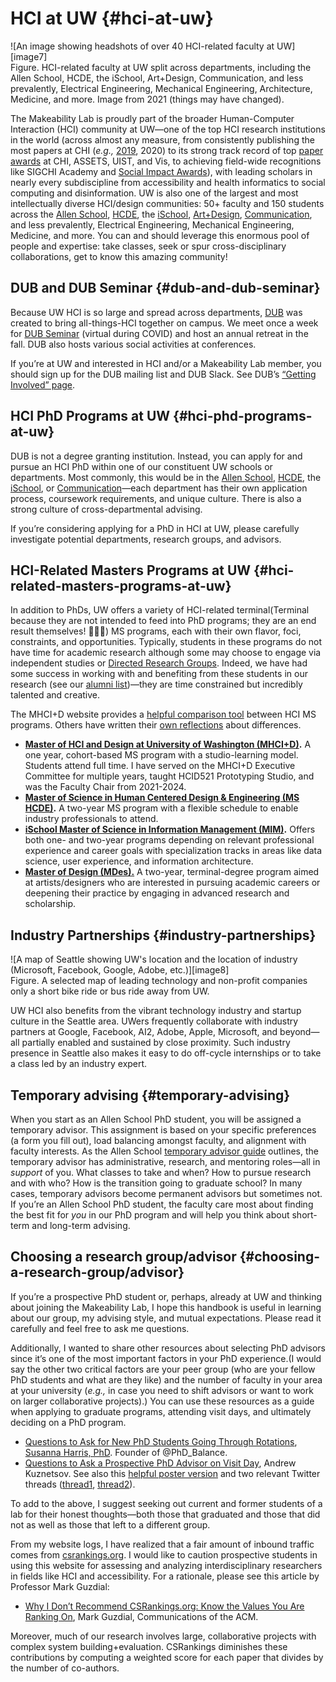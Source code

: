 # **HCI at UW** {#hci-at-uw}

![An image showing headshots of over 40 HCI-related faculty at UW][image7]  
Figure. HCI-related faculty at UW split across departments, including the Allen School, HCDE, the iSchool, Art+Design, Communication, and less prevalently, Electrical Engineering, Mechanical Engineering, Architecture, Medicine, and more. Image from 2021 (things may have changed).

The Makeability Lab is proudly part of the broader Human-Computer Interaction (HCI) community at UW—one of the top HCI research institutions in the world (across almost any measure, from consistently publishing the most papers at CHI (*e.g.,* [2019](https://www.kashyaptodi.com/chi2019/institutions), 2020\) to its strong track record of top [paper awards](https://jeffhuang.com/best_paper_awards/#chi) at CHI, ASSETS, UIST, and Vis, to achieving field-wide recognitions like SIGCHI Academy and [Social Impact Awards](https://sigchi.org/awards/)), with leading scholars in nearly every subdiscipline from accessibility and health informatics to social computing and disinformation. UW is also one of the largest and most intellectually diverse HCI/design communities: 50+ faculty and 150 students across the [Allen School](https://www.cs.washington.edu/), [HCDE](https://www.hcde.washington.edu/), the [iSchool](https://ischool.uw.edu/), [Art+Design](https://art.washington.edu/), [Communication](https://com.uw.edu/), and less prevalently, Electrical Engineering, Mechanical Engineering, Medicine, and more. You can and should leverage this enormous pool of people and expertise: take classes, seek or spur cross-disciplinary collaborations, get to know this amazing community\! 

## **DUB and DUB Seminar** {#dub-and-dub-seminar}

Because UW HCI is so large and spread across departments, [DUB](https://dub.washington.edu/) was created to bring all-things-HCI together on campus. We meet once a week for [DUB Seminar](https://dub.washington.edu/seminar.html) (virtual during COVID) and host an annual retreat in the fall. DUB also hosts various social activities at conferences.

If you’re at UW and interested in HCI and/or a Makeability Lab member, you should sign up for the DUB mailing list and DUB Slack. See DUB’s [“Getting Involved” page](https://dub.washington.edu/gettinginvolved.html).

## **HCI PhD Programs at UW** {#hci-phd-programs-at-uw}

DUB is not a degree granting institution. Instead, you can apply for and pursue an HCI PhD within one of our constituent UW schools or departments. Most commonly, this would be in the [Allen School](https://www.cs.washington.edu/), [HCDE](https://www.hcde.washington.edu/), the [iSchool](https://ischool.uw.edu/), or [Communication](https://com.uw.edu/)—each department has their own application process, coursework requirements, and unique culture. There is also a strong culture of cross-departmental advising.

If you’re considering applying for a PhD in HCI at UW, please carefully investigate potential departments, research groups, and advisors.

## **HCI-Related Masters Programs at UW** {#hci-related-masters-programs-at-uw}

In addition to PhDs, UW offers a variety of HCI-related terminal(Terminal because  they are not intended to feed into PhD programs; they are an end result themselves\! 🎉🎊🎈) MS programs, each with their own flavor, foci, constraints, and opportunities. Typically, students in these programs do not have time for academic research although some may choose to engage via independent studies or [Directed Research Groups](https://www.hcde.washington.edu/research/directed). Indeed, we have had some success in working with and benefiting from these students in our research (see our [alumni list](https://makeabilitylab.cs.washington.edu/people/))—they are time constrained but incredibly talented and creative.

The MHCI+D website provides a [helpful comparison tool](https://mhcid.washington.edu/related-degrees/) between HCI MS programs. Others have written their [own reflections](https://www.quora.com/What-is-the-main-difference-between-these-two-programs-at-University-of-Washington-Human-Computer-Interaction-and-Design-vs-Human-Centered-Design-and-Engineering) about differences. 

* [**Master of HCI and Design at University of Washington (MHCI+D)**](https://mhcid.washington.edu/)**.** A one year, cohort-based MS program with a studio-learning model. Students attend full time. I have served on the MHCI+D Executive Committee for multiple years, taught HCID521 Prototyping Studio, and was the Faculty Chair from 2021-2024.  
* [**Master of Science in Human Centered Design & Engineering (MS HCDE)**](https://www.hcde.washington.edu/ms)**.** A two-year MS program with a flexible schedule to enable industry professionals to attend.  
* [**iSchool Master of Science in Information Management (MIM)**](https://ischool.uw.edu/programs/msim)**.** Offers both one- and two-year programs depending on relevant professional experience and career goals with specialization tracks in areas like data science, user experience, and information architecture.  
* [**Master of Design (MDes).**](https://art.washington.edu/design/design-mdes) A two-year, terminal-degree program aimed at artists/designers who are interested in pursuing academic careers or deepening their practice by engaging in advanced research and scholarship.

## **Industry Partnerships** {#industry-partnerships}

![A map of Seattle showing UW's location and the location of industry (Microsoft, Facebook, Google, Adobe, etc.)][image8]  
Figure. A selected map of leading technology and non-profit companies only a short bike ride or bus ride away from UW.

UW HCI also benefits from the vibrant technology industry and startup culture in the Seattle area. UWers frequently collaborate with industry partners at Google, Facebook, AI2, Adobe, Apple, Microsoft, and beyond—all partially enabled and sustained by close proximity. Such industry presence in Seattle also makes it easy to do off-cycle internships or to take a class led by an industry expert.

## **Temporary advising** {#temporary-advising}

When you start as an Allen School PhD student, you will be assigned a temporary advisor. This assignment is based on your specific preferences (a form you fill out), load balancing amongst faculty, and alignment with faculty interests. As the Allen School [temporary advisor guide](https://www.cs.washington.edu/students/newgrad/advisors) outlines, the temporary advisor has administrative, research, and mentoring roles—all in *support* of you. What classes to take and when? How to pursue research and with who? How is the transition going to graduate school? In many cases, temporary advisors become permanent advisors but sometimes not. If you’re an Allen School PhD student, the faculty care most about finding the best fit for *you* in our PhD program and will help you think about short-term and long-term advising.

## **Choosing a research group/advisor** {#choosing-a-research-group/advisor}

If you’re a prospective PhD student or, perhaps, already at UW and thinking about joining the Makeability Lab, I hope this handbook is useful in learning about our group, my advising style, and mutual expectations. Please read it carefully and feel free to ask me questions.

Additionally, I wanted to share other resources about selecting PhD advisors since it’s one of the most important factors in your PhD experience.(I would say the other two critical factors are your peer group (who are your fellow PhD students and what are they like) and the number of faculty in your area at your university (*e.g.,* in case you need to shift advisors or want to work on larger collaborative projects).) You can use these resources as a guide when applying to graduate programs, attending visit days, and ultimately deciding on a PhD program.

* [Questions to Ask for New PhD Students Going Through Rotations](https://twitter.com/SusannaLHarris/status/1441519349206962176?s=20), [Susanna Harris, PhD](https://twitter.com/SusannaLHarris). Founder of @PhD\_Balance.  
* [Questions to Ask a Prospective PhD Advisor on Visit Day](https://blog.ml.cmu.edu/2020/03/02/questions-to-ask-a-prospective-ph-d-advisor-on-visit-day-with-thorough-and-forthright-explanations/), Andrew Kuznetsov. See also this [helpful poster version](https://drive.google.com/file/d/1o2ZTrUQYDXKbMlcmSH8lE-MW5vOX77PR/view) and two relevant Twitter threads ([thread1](https://twitter.com/mldcmu/status/1234494649877790726), [thread2](https://twitter.com/andrewkuznet/status/1102631559432159232)). 

To add to the above, I suggest seeking out current and former students of a lab for their honest thoughts—both those that graduated and those that did not as well as those that left to a different group. 

From my website logs, I have realized that a fair amount of inbound traffic comes from [csrankings.org](http://csrankings.org/#/index?all&us). I would like to caution prospective students in using this website for assessing and analyzing interdisciplinary researchers in fields like HCI and accessibility. For a rationale, please see this article by Professor Mark Guzdial:

* [Why I Don’t Recommend CSRankings.org: Know the Values You Are Ranking On](https://cacm.acm.org/blogs/blog-cacm/248078-why-i-dont-recommend-csrankingsorg-know-the-values-you-are-ranking-on/fulltext), Mark Guzdial, Communications of the ACM.

Moreover, much of our research involves large, collaborative projects with complex system building+evaluation. CSRankings diminishes these contributions by computing a weighted score for each paper that divides by the number of co-authors.